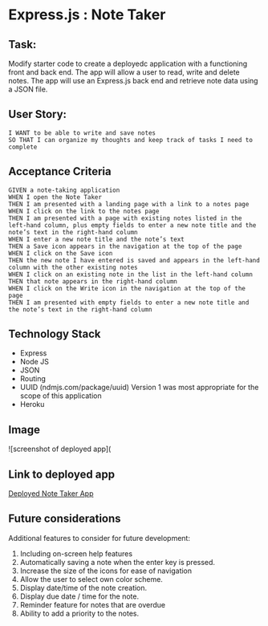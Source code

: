 # Express.js : Note Taker

## Task:
Modify starter code to create a deployedc application with a functioning front and back end.  The app will allow a user to read, write and delete notes.  The app will use an Express.js back end and retrieve note data using a JSON file.

## User Story:
``` AS A small business owner
I WANT to be able to write and save notes
SO THAT I can organize my thoughts and keep track of tasks I need to complete
```

## Acceptance Criteria
```
GIVEN a note-taking application
WHEN I open the Note Taker
THEN I am presented with a landing page with a link to a notes page
WHEN I click on the link to the notes page
THEN I am presented with a page with existing notes listed in the left-hand column, plus empty fields to enter a new note title and the note’s text in the right-hand column
WHEN I enter a new note title and the note’s text
THEN a Save icon appears in the navigation at the top of the page
WHEN I click on the Save icon
THEN the new note I have entered is saved and appears in the left-hand column with the other existing notes
WHEN I click on an existing note in the list in the left-hand column
THEN that note appears in the right-hand column
WHEN I click on the Write icon in the navigation at the top of the page
THEN I am presented with empty fields to enter a new note title and the note’s text in the right-hand column
```


## Technology Stack
- Express
- Node JS
- JSON
- Routing
- UUID (ndmjs.com/package/uuid)  Version 1 was most appropriate for the scope of this application
- Heroku

## Image
![screenshot of deployed app](

## Link to deployed app
[Deployed Note Taker App](https://mysterious-lake-36964.herokuapp.com/)

## Future considerations
Additional features to consider for future development:
1. Including on-screen help features
2. Automatically saving a note when the enter key is pressed.
3. Increase the size of the icons for ease of navigation
4. Allow the user to select own color scheme.
5. Display date/time of the note creation.
6. Display due date / time for the note.
7. Reminder feature for notes that are overdue
8. Ability to add a priority to the notes.







